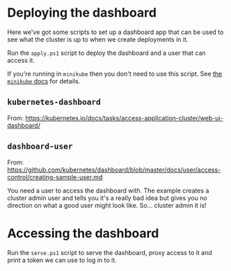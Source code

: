 # Deploying the dashboard

Here we've got some scripts to set up a dashboard app that can be used to see what the cluster is up to when we create deployments in it.

Run the `apply.ps1` script to deploy the dashboard and a user that can access it.

If you're running in `minikube` then you don't need to use this script. See [the `minikube` docs](https://minikube.sigs.k8s.io/docs/handbook/dashboard/) for details.

## `kubernetes-dashboard`

From: https://kubernetes.io/docs/tasks/access-application-cluster/web-ui-dashboard/

## `dashboard-user`

From: https://github.com/kubernetes/dashboard/blob/master/docs/user/access-control/creating-sample-user.md

You need a user to access the dashboard with. The example creates a cluster admin user and tells you it's a really bad idea but gives you no direction on what a good user might look like. So... cluster admin it is!

# Accessing the dashboard

Run the `serve.ps1` script to serve the dashboard, proxy access to it and print a token we can use to log in to it.
